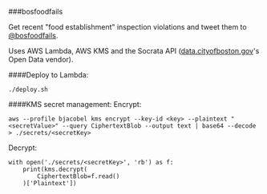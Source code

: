 ###bosfoodfails

Get recent "food establishment" inspection violations and tweet them to [@bosfoodfails](https://twitter.com/bosfoodfails).

Uses AWS Lambda, AWS KMS and the Socrata API ([data.cityofboston.gov](https://data.cityofboston.gov)'s Open Data vendor).


####Deploy to Lambda:

    ./deploy.sh


####KMS secret management:
Encrypt:

    aws --profile bjacobel kms encrypt --key-id <key> --plaintext "<secretValue>" --query CiphertextBlob --output text | base64 --decode > ./secrets/<secretKey>


Decrypt:

    with open('./secrets/<secretKey>', 'rb') as f:
        print(kms.decrypt(
            CiphertextBlob=f.read()
        )['Plaintext'])
